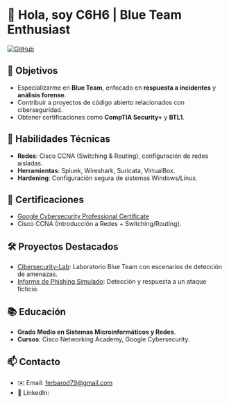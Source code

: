# 👋 Hola, soy C6H6 | Blue Team Enthusiast

[![GitHub](https://img.shields.io/badge/GitHub-BenzenoBlue-blue)](https://github.com/BenzenoBlue)


## 🎯 Objetivos
- Especializarme en **Blue Team**, enfocado en **respuesta a incidentes** y **análisis forense**.
- Contribuir a proyectos de código abierto relacionados con ciberseguridad.
- Obtener certificaciones como **CompTIA Security+** y **BTL1**.

## 🔧 Habilidades Técnicas
- **Redes**: Cisco CCNA (Switching & Routing), configuración de redes aisladas.
- **Herramientas**: Splunk, Wireshark, Suricata, VirtualBox.
- **Hardening**: Configuración segura de sistemas Windows/Linux.

## 📜 Certificaciones
- [Google Cybersecurity Professional Certificate](https://www.coursera.org/professional-certificates/google-cybersecurity)
- Cisco CCNA (Introducción a Redes + Switching/Routing).

## 🛠️ Proyectos Destacados
- [Cibersecurity-Lab](https://github.com/BenzenoBlue/Cibersecurity-Lab): Laboratorio Blue Team con escenarios de detección de amenazas.
- [Informe de Phishing Simulado](https://github.com/BenzenoBlue/Cybersecurity_Lab/tree/main/Scenarios/Phishing-Simulation): Detección y respuesta a un ataque ficticio.

## 📚 Educación
- **Grado Medio en Sistemas Microinformáticos y Redes**.
- **Cursos**: Cisco Networking Academy, Google Cybersecurity.

## 📫 Contacto
- ✉️ Email: ferbarod79@gmail.com
- 💼 LinkedIn: 





            

<!--
**BenzenoBlue/BenzenoBlue** is a ✨ _special_ ✨ repository because its `README.md` (this file) appears on your GitHub profile.

Here are some ideas to get you started:

- 🔭 I’m currently working on ...
- 

- 👯 I’m looking to collaborate on ...
- 🤔 I’m looking for help with ...
- 💬 Ask me about ...
- 📫 How to reach me: ...
- 😄 Pronouns: ...
- ⚡ Fun fact: ...
-->
